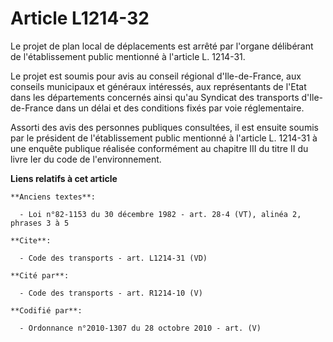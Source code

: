 # Article L1214-32

Le projet de plan local de déplacements est arrêté par l'organe délibérant de l'établissement public mentionné à l'article L.
1214-31. 

Le projet est soumis pour avis au conseil régional d'Ile-de-France, aux conseils municipaux et généraux intéressés, aux
représentants de l'Etat dans les départements concernés ainsi qu'au Syndicat des transports d'Ile-de-France dans un délai et
des conditions fixés par voie réglementaire. 

Assorti des avis des personnes publiques consultées, il est ensuite soumis par le président de l'établissement public
mentionné à l'article L. 1214-31 à une enquête publique réalisée conformément au chapitre III du titre II du livre Ier du
code de l'environnement.

**Liens relatifs à cet article**

	**Anciens textes**:

	  - Loi n°82-1153 du 30 décembre 1982 - art. 28-4 (VT), alinéa 2, phrases 3 à 5

	**Cite**:

	  - Code des transports - art. L1214-31 (VD)

	**Cité par**:

	  - Code des transports - art. R1214-10 (V)

	**Codifié par**:

	  - Ordonnance n°2010-1307 du 28 octobre 2010 - art. (V)
